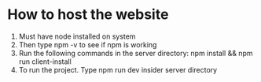 # How to host the website

1. Must have node installed on system
2. Then type npm -v to see if npm is working
3. Run the following commands in the server directory: npm install && npm run client-install
4. To run the project. Type npm run dev insider  server directory
